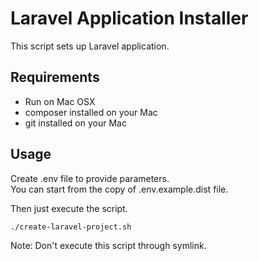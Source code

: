 # Laravel Application Installer
This script sets up Laravel application.

## Requirements
* Run on Mac OSX
* composer installed on your Mac
* git installed on your Mac

## Usage
Create .env file to provide parameters.  
You can start from the copy of .env.example.dist file.

Then just execute the script.

```
./create-laravel-project.sh
```

Note: Don't execute this script through symlink.
